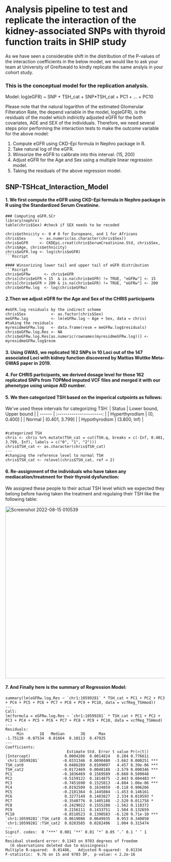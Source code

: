 # Analysis pipeline to test and replicate the interaction of the kidney-associated SNPs with thyroid function traits in SHIP study
As we have seen a considerable shift in the distribution of the P-values of the interaction coefficients in the below model, we would like to ask your team at University of Greifswald to kindly replicate the same anslyis in your cohort study. 

### This is the conceptual model for the replication analysis.
Model: log(eGFR) ~ SNP + TSH_cat + SNP*TSH_cat + PC1 + ... + PC10 

Please note that the natural logarithm of the estimated Glomerular Filteration Rate, the depend variable in the model, log(eGFR), is the residuals of the model which indirictly adjusted eGFR for the both covariates, AGE and SEX of the individuals. Therefore, we need several steps prior performing the interaction tests to make the outcome variable for the above model:
1. Compute eGFR using CKD-Epi formula in Nephro package in R.
2. Take natural log of the eGFR.
3. Winsorize the eGFR to calibrate into this interval: (15, 200)
4. Adjust eGFR for the Age and Sex using a multiple linear regression model.
5. Taking the residuals of the above regression model.

## SNP-TSHcat_Interaction_Model


#### 1. We first compute the eGFR using CKD-Epi formula in Nephro package in R using the Standardized Serum Creatinine.
```Rscript
### Computing eGFR.SCr
library(nephro)
table(chris$Sex) #check if SEX needs to be recoded

chris$ethnicity <- 0 # 0 for Europeans, and 1 for Africans
chris$Sex      <- as.numeric(as.character(chris$Sex))
chris$eGFR     <- CKDEpi.creat(chris$SerumCreatinine.Std, chris$Sex, chris$Age, chris$ethnicity)
chris$eGFR.log <- log(chris$eGFR)
```Rscript

#### Winsorizing lower tail and upper tail of eGFR distribution
```Rscript
chris$eGFRw      <- chris$eGFR
chris[chris$eGFR < 15  & is.na(chris$eGFR) != TRUE, "eGFRw"] <- 15
chris[chris$eGFR > 200 & is.na(chris$eGFR) != TRUE, "eGFRw"] <- 200
chris$eGFRw.log  <- log(chris$eGFRw)
```
#### 2.Then we adjust eGFR for the Age and Sex of the CHRIS participants
```Rscript
#eGFR.log residuals by the indirect scheme
chris$Sex           <- as.factor(chris$Sex)
meGFRw.log          <- lm(eGFRw.log ~ Age + Sex, data = chris)
#taking the residuals
myresidmeGFRw.log   <- data.frame(resm = meGFRw.log$residuals)
chris$eGFRw.log.Res <- NA
chris$eGFRw.log.Res[as.numeric(rownames(myresidmeGFRw.log))] <- myresidmeGFRw.log$resm
```


#### 3. Using GWAS, we replicated 162 SNPs in 10 Loci out of the 147 associated Loci with kidney function discovered by Mattias Wuttke Meta-GWAS paper in 2019. 
 


#### 4. For CHRIS participants, we derived dosage level for those 162 replicated SNPs from TOPMed imputed VCF files and merged it with our phenotype using unique AID number.



#### 5. We then categorized TSH based on the imperical cutpoints as follows:

We've used these intervals for categorizing TSH:
| Status | Lower bound, Upper bound |
| ------ | :----------------------: |
| Hyperthyrodism |  (0, 0.400]      |
| Normal         |  (0.401, 3.799]  |
| Hypothyrodism  |  (3.800, Inf)    |

```Rscript

#categorized TSH
chris <- chris %>% mutate(TSH_cat = cut(TSH.q, breaks = c(-Inf, 0.401, 3.799, Inf), labels = c("0", "1", "2")))
chris$TSH_cat <- as.character(chris$TSH_cat)
---
#changing the reference level to normal TSH
chris$TSH_cat <- relevel(chris$TSH_cat, ref = 2)
```
#### 6. Re-assignment of the individuals who have taken any mediacation/treatment for their thyroid dysfunction: 
We assigned these people to their actual TSH level which we expected they belong before having taken the treatment and regulaing their TSH like the following table:

<img width="539" alt="Screenshot 2022-08-15 010539" src="https://user-images.githubusercontent.com/47204821/184558182-9d0df21f-1f9d-4660-85f1-e2900f30c247.png">


#### 7. And Finally here is the summary of Regression Model:
```Rscript
summary(lm(eGFRw.log.Res ~ `chr1:10599281` * TSH_cat + PC1 + PC2 + PC3 + PC4 + PC5 + PC6 + PC7 + PC8 + PC9 + PC10, data = vcfReg_TSHmod))
---
Call:
lm(formula = eGFRw.log.Res ~ `chr1:10599281` * TSH_cat + PC1 + PC2 + PC3 + PC4 + PC5 + PC6 + PC7 + PC8 + PC9 + PC10, data = vcfReg_TSHmod)
---
Residuals:
     Min       1Q   Median       3Q      Max 
-1.75128 -0.07534  0.01664  0.10113  0.47925 
---
Coefficients:
                           Estimate Std. Error t value Pr(>|t|)    
(Intercept)               0.0004206  0.0014824   0.284 0.776611    
`chr1:10599281`          -0.0331346  0.0090480  -3.662 0.000251 ***
TSH_cat0                  0.0486289  0.0109097   4.457 8.39e-06 ***
TSH_cat2                 -0.0172469  0.0048188  -3.579 0.000346 ***
PC1                      -0.1036469  0.1569589  -0.660 0.509048    
PC2                      -0.5159122  0.1814875  -2.843 0.004483 ** 
PC3                      -0.7451690  0.1525813  -4.884 1.06e-06 ***
PC4                      -0.0192509  0.1634859  -0.118 0.906266    
PC5                      -0.2101364  0.1445884  -1.453 0.146161    
PC6                       0.3277149  0.1403827   2.334 0.019593 *  
PC7                      -0.3540776  0.1405188  -2.520 0.011758 *  
PC8                      -0.2429022  0.1555288  -1.562 0.118372    
PC9                       0.2156111  0.1433751   1.504 0.132659    
PC10                     -0.8510523  0.1390583  -6.120 9.71e-10 ***
`chr1:10599281`:TSH_cat0  0.0619086  0.0649935   0.953 0.340850    
`chr1:10599281`:TSH_cat2  0.0283585  0.0282496   1.004 0.315474    
---
Signif. codes:  0 ‘***’ 0.001 ‘**’ 0.01 ‘*’ 0.05 ‘.’ 0.1 ‘ ’ 1
---
Residual standard error: 0.1343 on 9703 degrees of freedom
  (6 observations deleted due to missingness)
Multiple R-squared:  0.01486,	Adjusted R-squared:  0.01334 
F-statistic:  9.76 on 15 and 9703 DF,  p-value: < 2.2e-16
```
